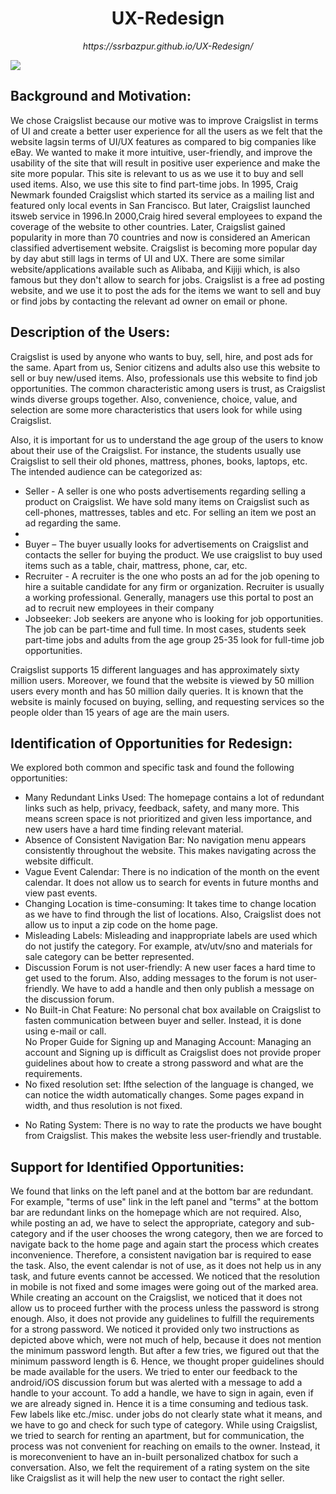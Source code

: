 <h1 align="center">UX-Redesign</h1>
<center><p align="center"><i>https://ssrbazpur.github.io/UX-Redesign/</i> </p></center>
<img src="https://www.competethemes.com/wp-content/uploads/2017/02/create-site-like-craigslist-1024x512.png"/>

## Background and Motivation:
<p>We chose Craigslist because our motive was to improve Craigslist in terms of UI and create a better user experience for
all the users as we felt that the website lagsin terms of UI/UX features as compared to big companies like eBay. We wanted
to make it more intuitive, user-friendly, and improve the usability of the site that will result in positive user experience and
make the site more popular. This site is relevant to us as we use it to buy and sell used items. Also, we use this site to find
part-time jobs. In 1995, Craig Newmark founded Craigslist which started its service as a mailing list and featured only
local events in San Francisco. But later, Craigslist launched itsweb service in 1996.In 2000,Craig hired several employees
to expand the coverage of the website to other countries. Later, Craigslist gained popularity in more than 70 countries and
now is considered an American classified advertisement website. Craigslist is becoming more popular day by day abut
still lags in terms of UI and UX. There are some similar website/applications available such as Alibaba, and Kijiji which,
is also famous but they don't allow to search for jobs. Craigslist is a free ad posting website, and we use it to post the ads
for the items we want to sell and buy or find jobs by contacting the relevant ad owner on email or phone.</p>

<h2> Description of the Users:
  </h2>
<p> Craigslist is used by anyone who wants to buy, sell, hire, and post ads for the same. Apart from us, Senior citizens and
adults also use this website to sell or buy new/used items. Also, professionals use this website to find job opportunities.
The common characteristic among users is trust, as Craigslist winds diverse groups together. Also, convenience, choice,
value, and selection are some more characteristics that users look for while using Craigslist.

Also, it is important for us to understand the age group of the users to know about their use of the Craigslist. For instance,
the students usually use Craigslist to sell their old phones, mattress, phones, books, laptops, etc.
The intended audience can be categorized as:
<ul>
  <li>
 Seller - A seller is one who posts advertisements regarding selling a product on Craigslist. We have sold many
items on Craigslist such as cell-phones, mattresses, tables and etc. For selling an item we post an ad regarding the
same.<li>
  <li>
 Buyer – The buyer usually looks for advertisements on Craigslist and contacts the seller for buying the product.
    We use craigslist to buy used items such as a table, chair, mattress, phone, car, etc.</li>
  <li>
Recruiter - A recruiter is the one who posts an ad for the job opening to hire a suitable candidate for any firm or
organization. Recruiter is usually a working professional. Generally, managers use this portal to post an ad to
    recruit new employees in their company</li>
  <li>
Jobseeker: Job seekers are anyone who is looking for job opportunities. The job can be part-time and full time. In most
cases, students seek part-time jobs and adults from the age group 25-35 look for full-time job opportunities.
  </li>
  </ul>
Craigslist supports 15 different languages and has approximately sixty million users. Moreover, we found that the website is
viewed by 50 million users every month and has 50 million daily queries. It is known that the website is mainly focused on
buying, selling, and requesting services so the people older than 15 years of age are the main users.</p>

<h2> Identification of Opportunities for Redesign: </h2>
<p>
We explored both common and specific task and found the following opportunities:
  <ul>
    <li>
Many Redundant Links Used: The homepage contains a lot of redundant links such as help, privacy, feedback,
safety, and many more. This means screen space is not prioritized and given less importance, and new users have
      a hard time finding relevant material.</li>
<li>
 Absence of Consistent Navigation Bar: No navigation menu appears consistently throughout the website. This
  makes navigating across the website difficult.</li>
    <li>
Vague Event Calendar: There is no indication of the month on the event calendar. It does not allow us to search
      for events in future months and view past events.</li>
<li>Changing Location is time-consuming: It takes time to change location as we have to find through the list of
  locations. Also, Craigslist does not allow us to input a zip code on the home page.</li>
<li>Misleading Labels: Misleading and inappropriate labels are used which do not justify the category. For example,
  atv/utv/sno and materials for sale category can be better represented.</li>
<li>Discussion Forum is not user-friendly: A new user faces a hard time to get used to the forum. Also, adding
messages to the forum is not user-friendly. We have to add a handle and then only publish a message on the
discussion forum.</li>
<li> No Built-in Chat Feature: No personal chat box available on Craigslist to fasten communication between buyer
and seller. Instead, it is done using e-mail or call.</li
<li>No Proper Guide for Signing up and Managing Account: Managing an account and Signing up is difficult as
Craigslist does not provide proper guidelines about how to create a strong password and what are the
  requirements.</li>
<li>No fixed resolution set: Ifthe selection of the language is changed, we can notice the width automatically changes.
  Some pages expand in width, and thus resolution is not fixed.</li>
    <li>
     
No Rating System: There is no way to rate the products we have bought from Craigslist. This makes the website
less user-friendly and trustable.</li>
</ul>
  </p>
  
## Support for Identified Opportunities:
<p>
  We found that links on the left panel and at the bottom bar are redundant. For example, "terms of use" link in the left
panel and "terms" at the bottom bar are redundant links on the homepage which are not required. Also, while posting an
ad, we have to select the appropriate, category and sub-category and if the user chooses the wrong category, then we
are forced to navigate back to the home page and again start the process which creates inconvenience. Therefore, a
consistent navigation bar is required to ease the task. Also, the event calendar is not of use, as it does not help us in any
task, and future events cannot be accessed. We noticed that the resolution in mobile is not fixed and some images were
going out of the marked area.
While creating an account on the Craigslist, we noticed that it does not allow us to proceed further with the process
unless the password is strong enough. Also, it does not provide any guidelines to fulfill the requirements for a strong
password. We noticed it provided only two instructions as depicted above which, were not much of help, because it
does not mention the minimum password length. But after a few tries, we figured out that the minimum password length
is 6. Hence, we thought proper guidelines should be made available for the users. We tried to enter our feedback to the
android/iOS discussion forum but was alerted with a message to add a handle to your account. To add a handle, we have
to sign in again, even if we are already signed in. Hence it is a time consuming and tedious task. Few labels like etc./misc.
under jobs do not clearly state what it means, and we have to go and check for such type of category.
While using Craigslist, we tried to search for renting an apartment, but for communication, the process was not
convenient for reaching on emails to the owner. Instead, it is moreconvenient to have an in-built personalized chatbox
for such a conversation. Also, we felt the requirement of a rating system on the site like Craigslist as it will help the new
user to contact the right seller. </p>


